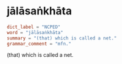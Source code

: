 # jālāsaṅkhāta

``` toml
dict_label = "NCPED"
word = "jālāsaṅkhāta"
summary = "(that) which is called a net."
grammar_comment = "mfn."
```

(that) which is called a net.


